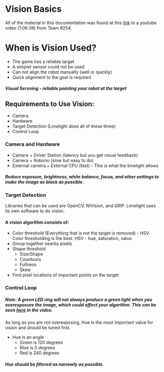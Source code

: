 # Vision Basics

All of the material in this documentation was found at this [link](https://www.youtube.com/watch?v=rLwOkAJqImo) to a youtube video (1:06:39) from Team #254.

# When is Vision Used?

* The game has a reliable target
* A simpler sensor could not be used
* Can not align the robot manually (well or quickly)
* Quick alignment to the goal is required

##### Visual Servoing - reliable pointing your robot at the target

## Requirements to Use Vision:

* Camera
* Hardware
* Target Detection (Limelight does all of these three)
* Control Loop

### Camera and Hardware

* Camera + Driver Station (latency but you get visual feedback)
* Camera + Roborio (slow but easy to do)
* External camera + External CPU (fast) - This is what the limelight allows

##### Reduce exposure, brightness, white balance, focus, and other settings to make the image as black as possible.

### Target Detection

Libraries that can be used are OpenCV, NIVision, and GRIP. Limelight uses its own software to do vision.

#### A vision algorithm consists of:

* Color threshold (Everything that is not the target is removed) - HSV Color thresholding is the best. HSV - hue, saturation, value
* Group together nearby pixels
* Shape threshold
  * Size/Shape
  * Countours
  * Fullness
  * Skew
* Find pixel locations of important points on the target

### Control Loop

##### Note: A green LED ring will not always produce a green light when you overexposure the image, which could affect your algorithm. This can be seen [here](https://youtu.be/rLwOkAJqImo?t=1046) in the video.

As long as you are not overexposing, Hue is the most important value for vision and should be tuned first.

* Hue is an angle
  * Green is 120 degrees
  * Blue is 0 degrees
  * Red is 240 degrees

##### Hue should be filtered as narrowly as possible.
